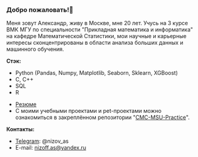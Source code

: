 ### Добро пожаловать!👋

Меня зовут Александр, живу в Москве, мне 20 лет. Учусь на 3 курсе ВМК МГУ по специальности "Прикладная математика и информатика" на кафедре Математической Статистики, мои научные и карьерные интересы сконцентрированы в области анализа больших данных и машинного обучения.

**Стэк:**
- Python (Pandas, Numpy, Matplotlib, Seaborn, Sklearn, XGBoost)
- C, C++
- SQL
- R

* [Резюме](https://github.com/nizov-as/CMC-MSU-Practice/tree/main/CV)
* С моими учебными проектами и pet-проектами можно ознакомиться в закреплённом репозитории "[CMC-MSU-Practice](https://github.com/nizov-as/CMC-MSU-Practice)".

**Контакты:**
* [Telegram](https://t.me/nizov_as): @nizov_as
* E-mail: nizoff.as@yandex.ru
